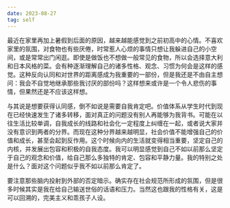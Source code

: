 ```yaml
---
date: 2023-08-27
tag: self
---
```

最近在家里再加上暑假到后面的原因，越来越能感觉到之前初高中的心情。不喜欢家里的氛围，对食物也有些厌倦，时常惹人心烦的事情只想让我躲进自己的小空间，或是常常出门闲逛。即使是做饭也不想做一般常见的食物，所以会选择意大利和日本风格的菜。会有种逐渐理解自己的诸多性格、观念、习惯为何会是这样的感觉。这种反向认同和对世界的距离感成为我重要的一部份，但是我还是不由自主想问：我会不自觉地继承那些我讨厌的部份吗？这样想来或许是一个令人悲伤的事情，但果然还是不应该这样想。

与其说是想要获得认同感，倒不如说是需要自我肯定吧。价值体系从学生时代到现在已经快速发生了诸多转移，面对真正的问题没有别人再能够为我背书。可能在以往生活比较单调，自我成长的线路和社会化一定程度上纠缠在一起，或者说大家并没有意识到两者的分界。而现在这种分界越来越明显，社会价值不能增强自己的价值和成长，甚至会起到反作用。这个时候向内的生活就变得相当重要，坚定自己的内核，并发展出包容和积极的自我态度。我可以明显感觉到自己不如以前那么坚定于自己的观念和价值，给自己那么多独特的肯定、包容和平静力量。我的特别之处是什么？面对这个问题似乎我不如以前那么肯定了。

要注意那些脑内投射到外部的否定暗示。确实存在社会规范所形成的氛围，但是很多时候其实是我在给自己输送世俗的话语和压力。当然这也跟我的性格有关，这是可以回溯的，完美主义和乖孩子人设。